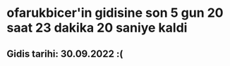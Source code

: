 # ofarukbicer'in gidisine son 5 gun 20 saat 23 dakika 20 saniye kaldi

## Gidis tarihi: 30.09.2022 :(